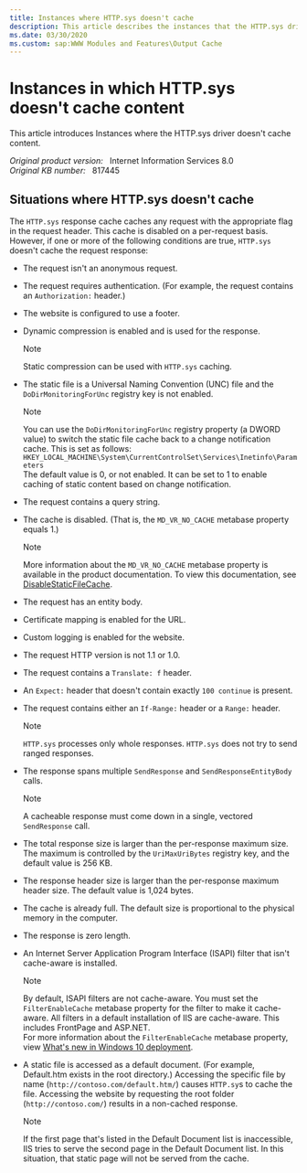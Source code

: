 ```yaml
---
title: Instances where HTTP.sys doesn't cache
description: This article describes the instances that the HTTP.sys driver doesn't cache content.
ms.date: 03/30/2020
ms.custom: sap:WWW Modules and Features\Output Cache
---
```

# Instances in which HTTP.sys doesn't cache content

This article introduces Instances where the HTTP.sys driver doesn't cache content.

_Original product version:_ &nbsp; Internet Information Services 8.0  
_Original KB number:_ &nbsp; 817445

## Situations where HTTP.sys doesn't cache

The `HTTP.sys` response cache caches any request with the appropriate flag in the request header. This cache is disabled on a per-request basis. However, if one or more of the following conditions are true, `HTTP.sys` doesn't cache the request response:

- The request isn't an anonymous request.
- The request requires authentication. (For example, the request contains an `Authorization:` header.)
- The website is configured to use a footer.
- Dynamic compression is enabled and is used for the response.

    > [!NOTE]
    > Static compression can be used with `HTTP.sys` caching.

- The static file is a Universal Naming Convention (UNC) file and the `DoDirMonitoringForUnc` registry key is not enabled.

    > [!NOTE]
    >  You can use the `DoDirMonitoringForUnc` registry property (a DWORD value) to switch the static file cache back to a change notification cache. This is set as follows:  `HKEY_LOCAL_MACHINE\System\CurrentControlSet\Services\Inetinfo\Parameters`  
    > The default value is 0, or not enabled. It can be set to 1 to enable caching of static content based on change notification.
- The request contains a query string.
- The cache is disabled. (That is, the `MD_VR_NO_CACHE` metabase property equals 1.)

    > [!NOTE]
    > More information about the `MD_VR_NO_CACHE` metabase property is available in the product documentation. To view this documentation, see [DisableStaticFileCache](/previous-versions/iis/6.0-sdk/ms524754(v=vs.90)).

- The request has an entity body.
- Certificate mapping is enabled for the URL.
- Custom logging is enabled for the website.
- The request HTTP version is not 1.1 or 1.0.
- The request contains a `Translate: f` header.
- An `Expect:` header that doesn't contain exactly `100 continue` is present.
- The request contains either an `If-Range:` header or a `Range:` header.

    > [!NOTE]
    > `HTTP.sys` processes only whole responses. `HTTP.sys` does not try to send ranged responses.

- The response spans multiple `SendResponse` and `SendResponseEntityBody` calls.

    > [!NOTE]
    > A cacheable response must come down in a single, vectored `SendResponse` call.

- The total response size is larger than the per-response maximum size. The maximum is controlled by the `UriMaxUriBytes` registry key, and the default value is 256 KB.

- The response header size is larger than the per-response maximum header size. The default value is 1,024 bytes.

- The cache is already full. The default size is proportional to the physical memory in the computer.

- The response is zero length.

- An Internet Server Application Program Interface (ISAPI) filter that isn't cache-aware is installed.

    > [!NOTE]
    > By default, ISAPI filters are not cache-aware. You must set the `FilterEnableCache` metabase property for the filter to make it cache-aware. All filters in a default installation of IIS are cache-aware. This includes FrontPage and ASP.NET.  
    For more information about the `FilterEnableCache` metabase property, view [What's new in Windows 10 deployment](/windows/deployment/deploy-whats-new).

- A static file is accessed as a default document. (For example, Default.htm exists in the root directory.) Accessing the specific file by name (`http://contoso.com/default.htm/`) causes `HTTP.sy`s to cache the file. Accessing the website by requesting the root folder (`http://contoso.com/`) results in a non-cached response.

    > [!NOTE]
    >  If the first page that's listed in the Default Document list is inaccessible, IIS tries to serve the second page in the Default Document list. In this situation, that static page will not be served from the cache.
